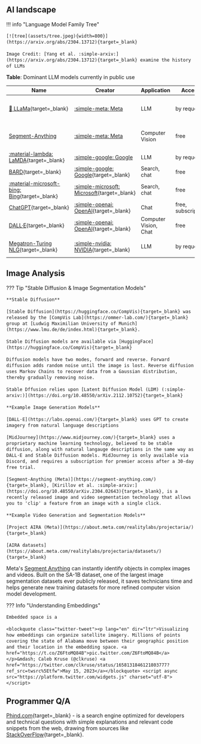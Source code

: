 ## AI landscape

!!! info "Language Model Family Tree"

    [![tree](assets/tree.jpeg){width=800}](https://arxiv.org/abs/2304.13712){target=_blank}
    
    Image Credit: [Yang et al. :simple-arxiv:](https://arxiv.org/abs/2304.13712){target=_blank} examine the history of LLMs 

**Table**: Dominant LLM models currently in public use

| Name | Creator | Application | Access | Publications |
|------|---------|-------------|--------|--------------|
| [:llama: LLaMa](https://github.com/facebookresearch/llama){target=_blank} | [:simple-meta: Meta]() | LLM | by request | [:simple-github: facebookresearch/llama](https://github.com/facebookresearch/llama){target=_blank}, [(Touvron et al. :simple-arxiv:)](https://doi.org/10.48550/arXiv.2302.13971){target=_blank} | 
| [Segment-Anything](https://segment-anything.com/) | [:simple-meta: Meta]() | Computer Vision | free |[:simple-github: facebookresearch/segment-anything](https://github.com/facebookresearch/segment-anything){target=_blank}, [(Kirillov et al. :simple-arxiv:)](https://doi.org/10.48550/arXiv.2304.02643){target=_blank} |
| [:material-lambda: LaMDA](https://blog.google/technology/ai/lamda/){target=_blank} | [:simple-google: Google](https://aitestkitchen.withgoogle.com/) | LLM | by request | [(Thoppilan et al. :simple-arxiv:)](https://arxiv.org/abs/2201.08239){target=_blank} | 
| [BARD](https://bard.google.com/){target=_blank} | [:simple-google: Google](https://bard.google.com/){target=_blank} | Search, chat | free |
| [:material-microsoft-bing: Bing](https://www.bing.com/){target=_blank} | [:simple-microsoft: Microsoft](){target=_blank} | Search, chat | free | |
| [ChatGPT](https://chat.openai.com/chat){target=_blank} | [:simple-openai: OpenAI](https://openai.com/){target=_blank} | Chat | free, subscription |
| [DALL·E](https://labs.openai.com/){target=_blank} | [:simple-openai: OpenAI](https://openai.com/){target=_blank} | Computer Vision, Chat | free | [:simple-github: openai/DALL-E](https://github.com/openai/DALL-E){target=_blank}, [(Ramesh et al.:simple-arxiv:)](https://doi.org/10.48550/arXiv.2102.12092)
| [Megatron-Turing NLG](https://developer.nvidia.com/megatron-turing-natural-language-generation){target=_blank} | [:simple-nvidia: NVIDIA](https://developer.nvidia.com/megatron-turing-natural-language-generation){target=_blank} | LLM | by request | [:simple-github: NVIDIA/Megatron-LM](https://github.com/NVIDIA/Megatron-LM){target=_blank}, [(Shoeybi et al. :simple-arxiv:)](https://doi.org/10.48550/arXiv.2201.11990){target=_blank} | 


## Image Analysis

??? Tip "Stable Diffusion & Image Segmentation Models"

    **Stable Diffusion**

    [Stable Diffusion](https://huggingface.co/CompVis){target=_blank} was released by the [CompVis Lab](https://ommer-lab.com/){target=_blank} group at [Ludwig Maximilian University of Munich](https://www.lmu.de/de/index.html){target=_blank}. 

    Stable Diffusion models are available via [HuggingFace](https://huggingface.co/CompVis){target=_blank}

    Diffusion models have two modes, forward and reverse. Forward diffusion adds random noise until the image is lost. Reverse diffusion uses Markov Chains to recover data from a Gaussian distribution, thereby gradually removing noise.

    Stable Dffusion relies upon [Latent Diffusion Model (LDM) (:simple-arxiv:)](https://doi.org/10.48550/arXiv.2112.10752){target=_blank}

    **Example Image Generation Models**

    [DALL·E](https://labs.openai.com/){target=_blank} uses GPT to create imagery from natural language descriptions

    [MidJourney](https://www.midjourney.com/){target=_blank} uses a proprietary machine learning technology, believed to be stable diffusion, along with natural langauge descriptions in the same way as DALL·E and Stable Diffusion models. MidJourney is only available via Discord, and requires a subscription for premier access after a 30-day free trial.

    [Segment-Anything (Meta)](https://segment-anything.com/){target=_blank}, [Kirillov et al. :simple-arxiv:](https://doi.org/10.48550/arXiv.2304.02643){target=_blank}, is a recently released image and video segmentation technology that allows you to 'clip' a feature from an image with a single click. 

    **Example Video Generation and Segmentation Models**

    [Project AIRA (Meta)](https://about.meta.com/realitylabs/projectaria/){target=_blank} 

    [AIRA datasets](https://about.meta.com/realitylabs/projectaria/datasets/){target=_blank}

Meta's [Segment Anything](https://segment-anything.com/) can instantly identify objects in complex images and videos. Built on the SA-1B dataset, one of the largest image segmentation datasets ever publicly released, it saves technicians time and helps generate new training datasets for more refined computer vision model development.

??? Info "Understanding Embeddings"

    Embedded space is a 
    
    <blockquote class="twitter-tweet"><p lang="en" dir="ltr">Visualizing how embeddings can organize satellite imagery. Millions of points covering the state of Alabama move between their geographic position and their location in the embedding space. <a href="https://t.co/Z6FtoMQ84B">pic.twitter.com/Z6FtoMQ84B</a></p>&mdash; Caleb Kruse (@clkruse) <a href="https://twitter.com/clkruse/status/1658131846121803777?ref_src=twsrc%5Etfw">May 15, 2023</a></blockquote> <script async src="https://platform.twitter.com/widgets.js" charset="utf-8"></script>

## Programmer Q/A

[Phind.com](https://phind.com){target=_blank} - is a search engine optimized for developers and technical questions with simple explanations and relevant code snippets from the web, drawing from sources like [StackOverFlow](https://stackoverflow.com/){target=_blank}.